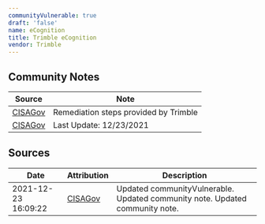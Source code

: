 ```yaml
---
communityVulnerable: true
draft: 'false'
name: eCognition
title: Trimble eCognition
vendor: Trimble
---
```




## Community Notes
| Source | Note |
| --- | --- |
| [CISAGov](https://raw.githubusercontent.com/cisagov/log4j-affected-db/develop/README.md) | Remediation steps provided by Trimble |
| [CISAGov](https://raw.githubusercontent.com/cisagov/log4j-affected-db/develop/README.md) | Last Update: 12/23/2021 |

## Sources
| Date | Attribution | Description |
| --- | --- | --- |
| 2021-12-23 16:09:22 | [CISAGov](https://raw.githubusercontent.com/cisagov/log4j-affected-db/develop/README.md) | Updated communityVulnerable. Updated community note. Updated community note.  |
